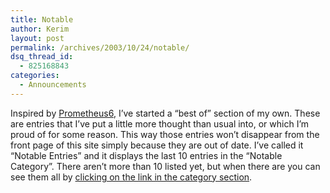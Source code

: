 ```yaml
---
title: Notable
author: Kerim
layout: post
permalink: /archives/2003/10/24/notable/
dsq_thread_id:
  - 825168843
categories:
  - Announcements
---
```

Inspired by <a href="http://www.prometheus6.org/archives/002094.html" onclick="_gaq.push(['_trackEvent', 'outbound-article', 'http://www.prometheus6.org/archives/002094.html', 'Prometheus6']);" >Prometheus6</a>, I&#8217;ve started a &#8220;best of&#8221; section of my own. These are entries that I&#8217;ve put a little more thought than usual into, or which I&#8217;m proud of for some reason. This way those entries won&#8217;t disappear from the front page of this site simply because they are out of date. I&#8217;ve called it &#8220;Notable Entries&#8221; and it displays the last 10 entries in the &#8220;Notable Category&#8221;. There aren&#8217;t more than 10 listed yet, but when there are you can see them all by <a href="http://test.oxus.net/archives/cat_notable.html" onclick="_gaq.push(['_trackEvent', 'outbound-article', 'http://test.oxus.net/archives/cat_notable.html', 'clicking on the link in the category section']);" >clicking on the link in the category section</a>.

